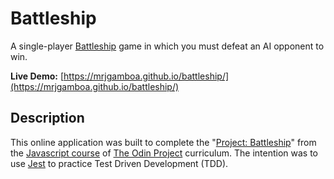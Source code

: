 # Battleship

A single-player [Battleship](https://en.wikipedia.org/wiki/Battleship_(game)) game in which you must defeat an AI opponent to win. 

**Live Demo:** [https://mrjgamboa.github.io/battleship/](https://mrjgamboa.github.io/battleship/)

## Description

This online application was built to complete the "[Project: Battleship](https://www.theodinproject.com/paths/full-stack-javascript/courses/javascript/lessons/battleship)" from the [Javascript course](https://www.theodinproject.com/paths/full-stack-javascript/courses/javascript) of [The Odin Project](https://www.theodinproject.com/) curriculum. The intention was to use [Jest](https://jestjs.io/) to practice Test Driven Development (TDD). 
